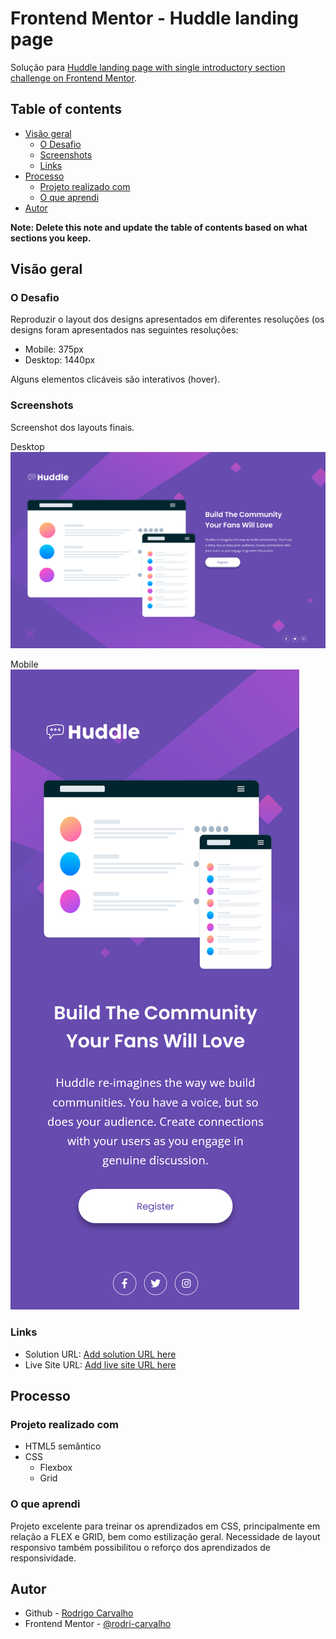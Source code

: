 # Frontend Mentor - Huddle landing page

Solução para [Huddle landing page with single introductory section challenge on Frontend Mentor](https://www.frontendmentor.io/challenges/huddle-landing-page-with-a-single-introductory-section-B_2Wvxgi0). 

## Table of contents

- [Visão geral](#Visão-geral)
  - [O Desafio](#O-Desafio)
  - [Screenshots](#screenshots)
  - [Links](#links)
- [Processo](#processo)
  - [Projeto realizado com](#Projeto-realizado-com)
  - [O que aprendi](#O-que-aprendi)
- [Autor](#autor)

**Note: Delete this note and update the table of contents based on what sections you keep.**

## Visão geral

### O Desafio

Reproduzir o layout dos designs apresentados em diferentes resoluções (os designs foram apresentados nas seguintes resoluções:

- Mobile: 375px
- Desktop: 1440px

Alguns elementos clicáveis são interativos (hover).

### Screenshots

Screenshot dos layouts finais.

Desktop
![](./src/images/screenshot%20-%20desktop.png)

Mobile
![](./src/images/screenshot%20-%20mobile.png)


### Links

- Solution URL: [Add solution URL here](https://your-solution-url.com)
- Live Site URL: [Add live site URL here](https://your-live-site-url.com)

## Processo

### Projeto realizado com

- HTML5 semântico
- CSS
    - Flexbox
    - Grid

### O que aprendi

Projeto excelente para treinar os aprendizados em CSS, principalmente em relação a FLEX e GRID, bem como estilização geral.
Necessidade de layout responsivo também possibilitou o reforço dos aprendizados de responsividade. 

## Autor

- Github - [Rodrigo Carvalho](https://github.com/rodri-carvalho)
- Frontend Mentor - [@rodri-carvalho](https://www.frontendmentor.io/profile/rodri-carvalho)